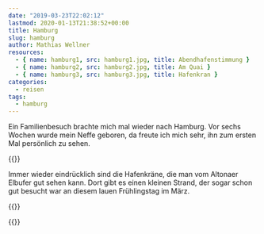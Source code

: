 ```yaml
---
date: "2019-03-23T22:02:12"
lastmod: 2020-01-13T21:38:52+00:00
title: Hamburg
slug: hamburg
author: Mathias Wellner
resources:
  - { name: hamburg1, src: hamburg1.jpg, title: Abendhafenstimmung }
  - { name: hamburg2, src: hamburg2.jpg, title: Am Quai }
  - { name: hamburg3, src: hamburg3.jpg, title: Hafenkran }
categories:
  - reisen
tags:
  - hamburg
---
```

Ein Familienbesuch brachte mich mal wieder nach Hamburg. Vor sechs Wochen wurde mein Neffe geboren, da freute ich mich sehr, ihn zum ersten Mal persönlich zu sehen. 
<!--more-->

{{<responsive-image name="hamburg1" class="wide">}}

Immer wieder eindrücklich sind die Hafenkräne, die man vom Altonaer Elbufer gut sehen kann. Dort gibt es einen kleinen Strand, der sogar schon gut besucht war an diesem lauen Frühlingstag im März. 

{{<responsive-image name="hamburg2">}}

{{<responsive-image name="hamburg3">}}